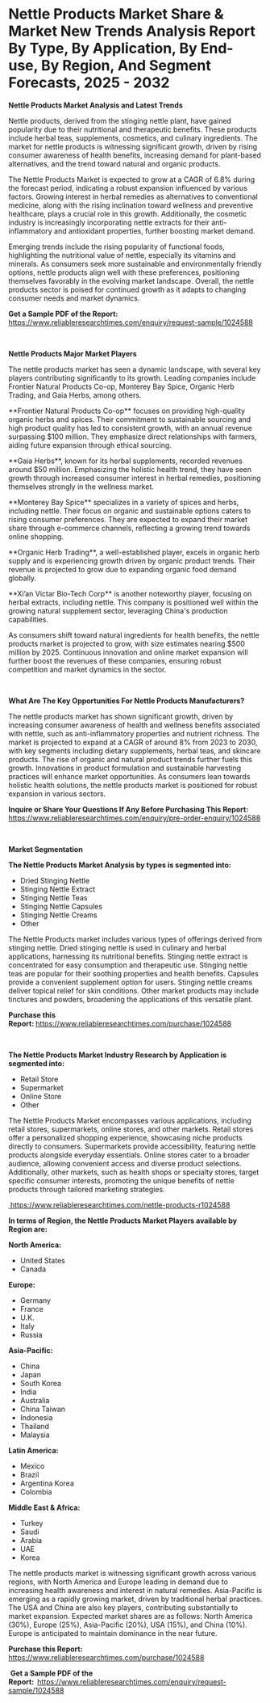 <p><h1>Nettle Products Market Share & Market New Trends Analysis Report By Type, By Application, By End-use, By Region, And Segment Forecasts, 2025 - 2032</h1></p><p><strong>Nettle Products Market Analysis and Latest Trends</strong></p>
<p><p>Nettle products, derived from the stinging nettle plant, have gained popularity due to their nutritional and therapeutic benefits. These products include herbal teas, supplements, cosmetics, and culinary ingredients. The market for nettle products is witnessing significant growth, driven by rising consumer awareness of health benefits, increasing demand for plant-based alternatives, and the trend toward natural and organic products.</p><p>The Nettle Products Market is expected to grow at a CAGR of 6.8% during the forecast period, indicating a robust expansion influenced by various factors. Growing interest in herbal remedies as alternatives to conventional medicine, along with the rising inclination toward wellness and preventive healthcare, plays a crucial role in this growth. Additionally, the cosmetic industry is increasingly incorporating nettle extracts for their anti-inflammatory and antioxidant properties, further boosting market demand.</p><p>Emerging trends include the rising popularity of functional foods, highlighting the nutritional value of nettle, especially its vitamins and minerals. As consumers seek more sustainable and environmentally friendly options, nettle products align well with these preferences, positioning themselves favorably in the evolving market landscape. Overall, the nettle products sector is poised for continued growth as it adapts to changing consumer needs and market dynamics.</p></p>
<p><strong>Get a Sample PDF of the Report:&nbsp;</strong> <a href="https://www.reliableresearchtimes.com/enquiry/request-sample/1024588?utm_campaign=2007&utm_medium=2&utm_source=Github&utm_content=ia&utm_term=17042025&utm_id=nettle-products">https://www.reliableresearchtimes.com/enquiry/request-sample/1024588</a></p>
<p>&nbsp;</p>
<p><strong>Nettle Products Major Market Players</strong></p>
<p><p>The nettle products market has seen a dynamic landscape, with several key players contributing significantly to its growth. Leading companies include Frontier Natural Products Co-op, Monterey Bay Spice, Organic Herb Trading, and Gaia Herbs, among others.</p><p>**Frontier Natural Products Co-op** focuses on providing high-quality organic herbs and spices. Their commitment to sustainable sourcing and high product quality has led to consistent growth, with an annual revenue surpassing $100 million. They emphasize direct relationships with farmers, aiding future expansion through ethical sourcing.</p><p>**Gaia Herbs**, known for its herbal supplements, recorded revenues around $50 million. Emphasizing the holistic health trend, they have seen growth through increased consumer interest in herbal remedies, positioning themselves strongly in the wellness market.</p><p>**Monterey Bay Spice** specializes in a variety of spices and herbs, including nettle. Their focus on organic and sustainable options caters to rising consumer preferences. They are expected to expand their market share through e-commerce channels, reflecting a growing trend towards online shopping.</p><p>**Organic Herb Trading**, a well-established player, excels in organic herb supply and is experiencing growth driven by organic product trends. Their revenue is projected to grow due to expanding organic food demand globally.</p><p>**Xi’an Victar Bio-Tech Corp** is another noteworthy player, focusing on herbal extracts, including nettle. This company is positioned well within the growing natural supplement sector, leveraging China's production capabilities.</p><p>As consumers shift toward natural ingredients for health benefits, the nettle products market is projected to grow, with size estimates nearing $500 million by 2025. Continuous innovation and online market expansion will further boost the revenues of these companies, ensuring robust competition and market dynamics in the sector.</p></p>
<p>&nbsp;</p>
<p><strong>What Are The Key Opportunities For Nettle Products Manufacturers?</strong></p>
<p><p>The nettle products market has shown significant growth, driven by increasing consumer awareness of health and wellness benefits associated with nettle, such as anti-inflammatory properties and nutrient richness. The market is projected to expand at a CAGR of around 8% from 2023 to 2030, with key segments including dietary supplements, herbal teas, and skincare products. The rise of organic and natural product trends further fuels this growth. Innovations in product formulation and sustainable harvesting practices will enhance market opportunities. As consumers lean towards holistic health solutions, the nettle products market is positioned for robust expansion in various sectors.</p></p>
<p><strong>Inquire or Share Your Questions If Any Before Purchasing This Report:</strong> <a href="https://www.reliableresearchtimes.com/enquiry/pre-order-enquiry/1024588?utm_campaign=2007&utm_medium=2&utm_source=Github&utm_content=ia&utm_term=17042025&utm_id=nettle-products">https://www.reliableresearchtimes.com/enquiry/pre-order-enquiry/1024588</a></p>
<p>&nbsp;</p>
<p><strong>Market Segmentation</strong></p>
<p><strong>The Nettle Products Market Analysis by types is segmented into:</strong></p>
<p><ul><li>Dried Stinging Nettle</li><li>Stinging Nettle Extract</li><li>Stinging Nettle Teas</li><li>Stinging Nettle Capsules</li><li>Stinging Nettle Creams</li><li>Other</li></ul></p>
<p><p>The Nettle Products market includes various types of offerings derived from stinging nettle. Dried stinging nettle is used in culinary and herbal applications, harnessing its nutritional benefits. Stinging nettle extract is concentrated for easy consumption and therapeutic use. Stinging nettle teas are popular for their soothing properties and health benefits. Capsules provide a convenient supplement option for users. Stinging nettle creams deliver topical relief for skin conditions. Other market products may include tinctures and powders, broadening the applications of this versatile plant.</p></p>
<p><strong>Purchase this Report:&nbsp;</strong><a href="https://www.reliableresearchtimes.com/purchase/1024588?utm_campaign=2007&utm_medium=2&utm_source=Github&utm_content=ia&utm_term=17042025&utm_id=nettle-products">https://www.reliableresearchtimes.com/purchase/1024588</a></p>
<p>&nbsp;</p>
<p><strong>The Nettle Products Market Industry Research by Application is segmented into:</strong></p>
<p><ul><li>Retail Store</li><li>Supermarket</li><li>Online Store</li><li>Other</li></ul></p>
<p><p>The Nettle Products Market encompasses various applications, including retail stores, supermarkets, online stores, and other markets. Retail stores offer a personalized shopping experience, showcasing niche products directly to consumers. Supermarkets provide accessibility, featuring nettle products alongside everyday essentials. Online stores cater to a broader audience, allowing convenient access and diverse product selections. Additionally, other markets, such as health shops or specialty stores, target specific consumer interests, promoting the unique benefits of nettle products through tailored marketing strategies.</p></p>
<p><a href="https://www.reliableresearchtimes.com/nettle-products-r1024588?utm_campaign=2007&utm_medium=2&utm_source=Github&utm_content=ia&utm_term=17042025&utm_id=nettle-products">&nbsp;https://www.reliableresearchtimes.com/nettle-products-r1024588</a></p>
<p><strong>In terms of Region, the Nettle Products Market Players available by Region are:</strong></p>
<p>
    <p> <strong> North America: </strong>
        <ul>
            <li>United States</li>
            <li>Canada</li>
        </ul>
        </p> 
    <p> <strong> Europe: </strong>
        <ul>
            <li>Germany</li>
            <li>France</li>
            <li>U.K.</li>
            <li>Italy</li>
            <li>Russia</li>
        </ul>
        </p> 
    <p> <strong> Asia-Pacific: </strong>
        <ul>
            <li>China</li>
            <li>Japan</li>
            <li>South Korea</li>
            <li>India</li>
            <li>Australia</li>
            <li>China Taiwan</li>
            <li>Indonesia</li>
            <li>Thailand</li>
            <li>Malaysia</li>
        </ul>
        </p> 
    <p> <strong> Latin America: </strong>
        <ul>
            <li>Mexico</li>
            <li>Brazil</li>
            <li>Argentina Korea</li>
            <li>Colombia</li>
        </ul>
        </p> 
    <p> <strong> Middle East & Africa: </strong>
        <ul>
            <li>Turkey</li>
            <li>Saudi</li>
            <li>Arabia</li>
            <li>UAE</li>
            <li>Korea</li>
        </ul>
    </p>
    </p>
<p><p>The nettle products market is witnessing significant growth across various regions, with North America and Europe leading in demand due to increasing health awareness and interest in natural remedies. Asia-Pacific is emerging as a rapidly growing market, driven by traditional herbal practices. The USA and China are also key players, contributing substantially to market expansion. Expected market shares are as follows: North America (30%), Europe (25%), Asia-Pacific (20%), USA (15%), and China (10%). Europe is anticipated to maintain dominance in the near future.</p></p>
<p><strong>Purchase this Report: </strong><a href="https://www.reliableresearchtimes.com/purchase/1024588?utm_campaign=2007&utm_medium=2&utm_source=Github&utm_content=ia&utm_term=17042025&utm_id=nettle-products">https://www.reliableresearchtimes.com/purchase/1024588</a></p>
<p>&nbsp;<strong>Get a Sample PDF of the Report:&nbsp;&nbsp;</strong><a href="https://www.reliableresearchtimes.com/enquiry/request-sample/1024588?utm_campaign=2007&utm_medium=2&utm_source=Github&utm_content=ia&utm_term=17042025&utm_id=nettle-products">https://www.reliableresearchtimes.com/enquiry/request-sample/1024588</a></p>
<p><strong></strong></p>
<p><p></p><p></p><p></p></p>